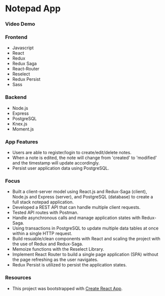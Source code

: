 
# Notepad App

### Video Demo


### Frontend 
* Javascript
* React
* Redux
* Redux Saga
* React-Router
* Reselect 
* Redux Persist
* Sass

### Backend
* Node.js
* Express
* PostgreSQL
* Knex.js
* Moment.js

### App Features
* Users are able to register/login to create/edit/delete notes. 
* When a note is edited, the note will change from 'created' to 'modified' and the timestamp will update accordingly.
* Persist user application data using PostgreSQL.

### Focus
* Built a client-server model using React.js and Redux-Saga (client), Node.js and Express (server), and PostgreSQL (database) to create a full stack notepad application.
* Developed a REST API that can handle multiple client requests.
* Tested API routes with Postman.
* Handle asynchronous calls and manage application states with Redux-Saga.
* Using transactions in PostgreSQL to update multiple data tables at once within a single HTTP request.
* Build resuable/clean components with React and scaling the project with the use of Redux and Redux-Saga.
* Memoize functions with the Reselect Library.
* Implement React Router to build a single page application (SPA) without the page refreshing as the user navigates.
* Redux Persist is utilized to persist the application states.

### Resources
* This project was bootstrapped with [Create React App](https://github.com/facebook/create-react-app).